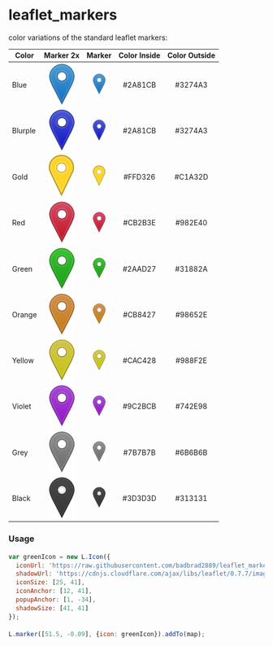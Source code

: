 leaflet_markers
=====================

color variations of the standard leaflet markers:

| Color | Marker 2x  | Marker  | Color Inside | Color Outside |
| ------------- |:-------------:|:-----:|:-----:|:-----:|
| Blue | ![Marker Blue 2x](https://raw.githubusercontent.com/badbrad2889/leaflet_markers/master/img/marker-icon-2x-blue.png) | ![Marker Blue](https://raw.githubusercontent.com/badbrad2889/leaflet_markers/master/img/marker-icon-blue.png) | #2A81CB | #3274A3 |
| Blurple | ![Marker Blurple 2x](https://raw.githubusercontent.com/badbrad2889/leaflet_markers/master/img/marker-icon-2x-blurple.png) | ![Marker blurple](https://raw.githubusercontent.com/badbrad2889/leaflet_markers/master/img/marker-icon-blurple.png) | #2A81CB | #3274A3 |
| Gold | ![Marker Gold 2x](https://raw.githubusercontent.com/badbrad2889/leaflet_markers/master/img/marker-icon-2x-gold.png) | ![Marker Gold](https://raw.githubusercontent.com/badbrad2889/leaflet_markers/master/img/marker-icon-gold.png) | #FFD326 | #C1A32D |
| Red | ![Marker Red 2x](https://raw.githubusercontent.com/badbrad2889/leaflet_markers/master/img/marker-icon-2x-red.png) | ![Marker Red](https://raw.githubusercontent.com/badbrad2889/leaflet_markers/master/img/marker-icon-red.png) | #CB2B3E | #982E40 |
| Green | ![Marker Green 2x](https://raw.githubusercontent.com/badbrad2889/leaflet_markers/master/img/marker-icon-2x-green.png) | ![Marker Green](https://raw.githubusercontent.com/badbrad2889/leaflet_markers/master/img/marker-icon-green.png) | #2AAD27 | #31882A |
| Orange | ![Marker Orange 2x](https://raw.githubusercontent.com/badbrad2889/leaflet_markers/master/img/marker-icon-2x-orange.png) | ![Marker Orange](https://raw.githubusercontent.com/badbrad2889/leaflet_markers/master/img/marker-icon-orange.png) | #CB8427 | #98652E |
| Yellow | ![Marker Yellow 2x](https://raw.githubusercontent.com/badbrad2889/leaflet_markers/master/img/marker-icon-2x-yellow.png) | ![Marker Yellow](https://raw.githubusercontent.com/badbrad2889/leaflet_markers/master/img/marker-icon-yellow.png) | #CAC428 | #988F2E |
| Violet | ![Marker Violet 2x](https://raw.githubusercontent.com/badbrad2889/leaflet_markers/master/img/marker-icon-2x-violet.png) | ![Marker Violet](https://raw.githubusercontent.com/badbrad2889/leaflet_markers/master/img/marker-icon-violet.png) | #9C2BCB | #742E98 |
| Grey | ![Marker Grey 2x](https://raw.githubusercontent.com/badbrad2889/leaflet_markers/master/img/marker-icon-2x-grey.png) | ![Marker Grey](https://raw.githubusercontent.com/badbrad2889/leaflet_markers/master/img/marker-icon-grey.png) | #7B7B7B | #6B6B6B |
| Black | ![Marker Black 2x](https://raw.githubusercontent.com/badbrad2889/leaflet_markers/master/img/marker-icon-2x-black.png) | ![Marker Black](https://raw.githubusercontent.com/badbrad2889/leaflet_markers/master/img/marker-icon-black.png) | #3D3D3D | #313131 |

### Usage
```javascript
var greenIcon = new L.Icon({
  iconUrl: 'https://raw.githubusercontent.com/badbrad2889/leaflet_markers/master/img/marker-icon-2x-green.png',
  shadowUrl: 'https://cdnjs.cloudflare.com/ajax/libs/leaflet/0.7.7/images/marker-shadow.png',
  iconSize: [25, 41],
  iconAnchor: [12, 41],
  popupAnchor: [1, -34],
  shadowSize: [41, 41]
});

L.marker([51.5, -0.09], {icon: greenIcon}).addTo(map);
```
